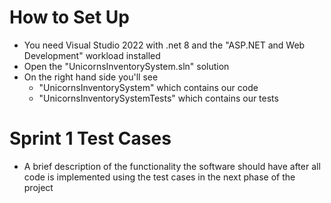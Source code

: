 # How to Set Up  
* You need Visual Studio 2022 with .net 8 and the "ASP.NET and Web Development" workload installed    
* Open the "UnicornsInventorySystem.sln" solution
* On the right hand side you'll see
  * "UnicornsInventorySystem" which contains our code
  * "UnicornsInventorySystemTests" which contains our tests
# Sprint 1 Test Cases
* A brief description of the functionality the software should have after all code is implemented using the test cases in the next phase of the project
